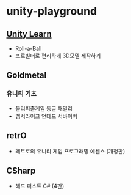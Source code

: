 # unity-playground

## [Unity Learn](https://learn.unity.com/)

- Roll-a-Ball
- 프로빌더로 편리하게 3D모델 제작하기

## Goldmetal

### 유니티 기초

- 물리퍼즐게임 동글 패밀리
- 뱀서라이크 언데드 서바이버

## retrO

- 레트로의 유니티 게임 프로그래밍 에센스 (개정판)


## CSharp

- 헤드 퍼스트 C# (4판)